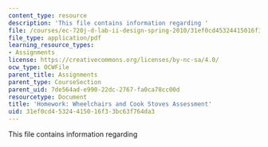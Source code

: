 ```yaml
---
content_type: resource
description: 'This file contains information regarding '
file: /courses/ec-720j-d-lab-ii-design-spring-2010/31ef0cd45324415016f33bc63f764da3_MITEC_720JS10_hw17.pdf
file_type: application/pdf
learning_resource_types:
- Assignments
license: https://creativecommons.org/licenses/by-nc-sa/4.0/
ocw_type: OCWFile
parent_title: Assignments
parent_type: CourseSection
parent_uid: 7de564ad-e990-22dc-2767-fa0ca78cc00d
resourcetype: Document
title: 'Homework: Wheelchairs and Cook Stoves Assessment'
uid: 31ef0cd4-5324-4150-16f3-3bc63f764da3
---
```

This file contains information regarding 